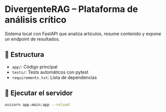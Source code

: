 # DivergenteRAG – Plataforma de análisis crítico

Sistema local con FastAPI que analiza artículos, resume contenido y expone un endpoint de resultados.

## 🧱 Estructura

- `app/`: Código principal
- `tests/`: Tests automáticos con pytest
- `requirements.txt`: Lista de dependencias

## 🚀 Ejecutar el servidor

```bash
uvicorn app.main:app --reload
